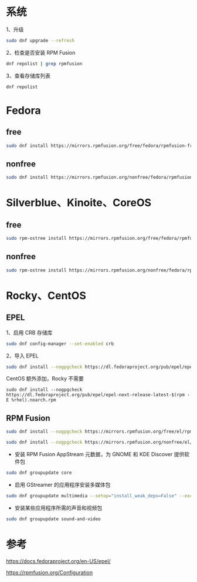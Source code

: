 # 系统

1、升级

```sh
sudo dnf upgrade --refresh
```

2、检查是否安装 RPM Fusion

```sh
dnf repolist | grep rpmfusion
```

3、查看存储库列表

```sh
dnf repolist
```

# Fedora

## free

```sh
sudo dnf install https://mirrors.rpmfusion.org/free/fedora/rpmfusion-free-release-$(rpm -E %fedora).noarch.rpm
```

## nonfree

```sh
sudo dnf install https://mirrors.rpmfusion.org/nonfree/fedora/rpmfusion-nonfree-release-$(rpm -E %fedora).noarch.rpm
```

# Silverblue、Kinoite、CoreOS

## free

```sh
sudo rpm-ostree install https://mirrors.rpmfusion.org/free/fedora/rpmfusion-free-release-$(rpm -E %fedora).noarch.rpm
```

## nonfree

```sh
sudo rpm-ostree install https://mirrors.rpmfusion.org/nonfree/fedora/rpmfusion-nonfree-release-$(rpm -E %fedora).noarch.rpm
```

# Rocky、CentOS

## EPEL

1、启用 CRB 存储库

```sh
sudo dnf config-manager --set-enabled crb
```

2、导入 EPEL

```sh
sudo dnf install --nogpgcheck https://dl.fedoraproject.org/pub/epel/epel-release-latest-$(rpm -E %rhel).noarch.rpm
```

CentOS 额外添加，Rocky 不需要

```
sudo dnf install --nogpgcheck https://dl.fedoraproject.org/pub/epel/epel-next-release-latest-$(rpm -E %rhel).noarch.rpm
```

## RPM Fusion

```sh
sudo dnf install --nogpgcheck https://mirrors.rpmfusion.org/free/el/rpmfusion-free-release-$(rpm -E %rhel).noarch.rpm
```

```sh
sudo dnf install --nogpgcheck https://mirrors.rpmfusion.org/nonfree/el/rpmfusion-nonfree-release-$(rpm -E %rhel).noarch.rpm
```

- 安装 RPM Fusion AppStream 元数据，为 GNOME 和 KDE Discover 提供软件包

```sh
sudo dnf groupupdate core
```

- 启用 GStreamer 的应用程序安装多媒体包

```sh
sudo dnf groupupdate multimedia --setop="install_weak_deps=False" --exclude=PackageKit-gstreamer-plugin
```

- 安装某些应用程序所需的声音和视频包

```sh
sudo dnf groupupdate sound-and-video
```

# 参考

https://docs.fedoraproject.org/en-US/epel/

https://rpmfusion.org/Configuration

